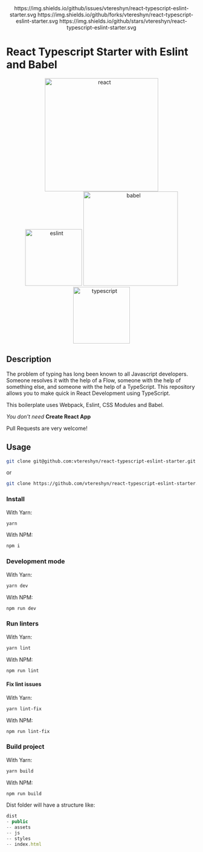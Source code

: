 <div align="center">
 https://img.shields.io/github/issues/vtereshyn/react-typescript-eslint-starter.svg
 https://img.shields.io/github/forks/vtereshyn/react-typescript-eslint-starter.svg
 https://img.shields.io/github/stars/vtereshyn/react-typescript-eslint-starter.svg
</div>

# React Typescript Starter with Eslint and Babel

<div align="center">
 <a href="https://reactjs.org/">
    <img alt="react" src="https://cdn.worldvectorlogo.com/logos/react.svg" width="300">
  </a>
</div>
  
<div align="center">
  <img alt="eslint" src="https://cdn.worldvectorlogo.com/logos/eslint.svg" width="150" />
  <img alt="babel" src="https://upload.wikimedia.org/wikipedia/commons/thumb/0/02/Babel_Logo.svg/1280px-Babel_Logo.svg.png" width="250" />
  <img alt="typescript" src="https://raw.githubusercontent.com/remojansen/logo.ts/master/ts.png" width="150" />
</div>

## Description
The problem of typing has long been known to all Javascript developers. Someone resolves it with the help of a Flow, someone with the help of something else, and someone with the help of a TypeScript. This repository allows you to make quick in React Development using TypeScript.

This boilerplate uses Webpack, Eslint, CSS Modules and Babel.

<i>You don't need</i> <strong>Create React App</strong>

Pull Requests are very welcome!

## Usage

```sh
git clone git@github.com:vtereshyn/react-typescript-eslint-starter.git
```
or
```sh
git clone https://github.com/vtereshyn/react-typescript-eslint-starter.git
```

### Install

With Yarn:

```sh
yarn
```

With NPM:

```sh
npm i
```

### Development mode

With Yarn:

```sh
yarn dev
```

With NPM:

```sh
npm run dev
```

### Run linters

With Yarn:

```sh
yarn lint
```

With NPM:

```sh
npm run lint
```


#### Fix lint issues

With Yarn:

```sh
yarn lint-fix
```

With NPM:

```sh
npm run lint-fix
```

### Build project
With Yarn:

```sh
yarn build
```

With NPM:

```sh
npm run build
```
Dist folder will have a structure like:

```js
dist
- public
-- assets
-- js
-- styles
-- index.html
```
